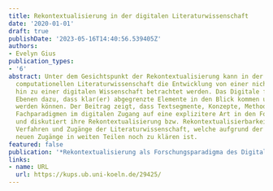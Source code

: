 ```yaml
---
title: Rekontextualisierung in der digitalen Literaturwissenschaft
date: '2020-01-01'
draft: true
publishDate: '2023-05-16T14:40:56.539405Z'
authors:
- Evelyn Gius
publication_types:
- '6'
abstract: Unter dem Gesichtspunkt der Rekontextualisierung kann in der digitalen bzw.
  computationellen Literaturwissenschaft die Entwicklung von einer nicht-digitalen
  hin zu einer digitalen Wissenschaft betrachtet werden. Das Digitale führt auf mehreren
  Ebenen dazu, dass klar(er) abgegrenzte Elemente in den Blick kommen und beschrieben
  werden können. Der Beitrag zeigt, dass Textsegmente, Konzepte, Methoden, aber auch
  Fachparadigmen im digitalen Zugang auf eine explizitere Art in den Fokus kommen
  und diskutiert ihre Rekontextualisierung bzw. Rekontextualisierbarkeit in die bestehenden
  Verfahren und Zugänge der Literaturwissenschaft, welche aufgrund der vergleichsweise
  neuen Zugänge in weiten Teilen noch zu klären ist.
featured: false
publication: '*Rekontextualisierung als Forschungsparadigma des Digitalen*'
links:
- name: URL
  url: https://kups.ub.uni-koeln.de/29425/
---
```


